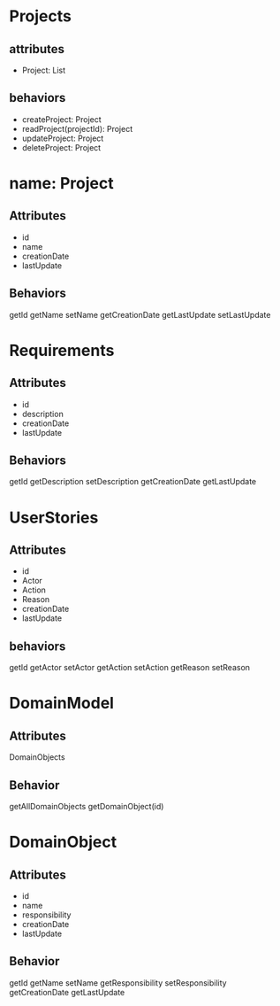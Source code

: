 # Projects
## attributes
- Project: List
## behaviors
+ createProject: Project
+ readProject(projectId): Project
+ updateProject: Project
+ deleteProject: Project


# name: Project
## Attributes
- id
- name
- creationDate
- lastUpdate
## Behaviors
getId
getName
setName
getCreationDate
getLastUpdate
setLastUpdate


# Requirements
## Attributes
- id
- description
- creationDate
- lastUpdate
## Behaviors
getId
getDescription
setDescription
getCreationDate
getLastUpdate


# UserStories
## Attributes
- id
- Actor
- Action
- Reason
- creationDate
- lastUpdate
## behaviors
getId
getActor
setActor
getAction
setAction
getReason
setReason


# DomainModel
## Attributes
DomainObjects
## Behavior
getAllDomainObjects
getDomainObject(id)

# DomainObject
## Attributes
- id
- name
- responsibility
- creationDate
- lastUpdate
## Behavior
getId
getName
setName
getResponsibility
setResponsibility
getCreationDate
getLastUpdate